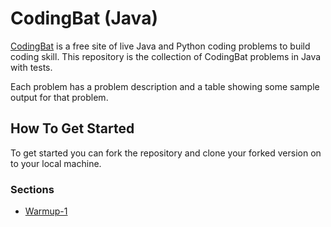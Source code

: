 # CodingBat (Java)

[CodingBat](http://codingbat.com/) is a free site of live Java and Python coding problems to build coding skill. This repository is the collection of CodingBat problems in Java with tests.

Each problem has a problem description and a table showing some sample output for that problem.

## How To Get Started

To get started you can fork the repository and clone your forked version on to your local machine.

### Sections

- [Warmup-1](/warmup-1/)
